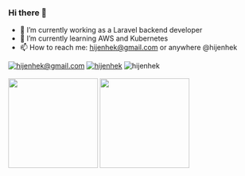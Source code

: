 ### Hi there 👋


- 🔭 I’m currently working as a Laravel backend developer
- 🌱 I’m currently learning AWS and Kubernetes
- 📫 How to reach me: hijenhek@gmail.com or anywhere @hijenhek

<div>
<a href="mailto: hijenhek@gmail.com" target="blank"><img src="https://img.shields.io/badge/Gmail-D14836?style=for-the-badge&logo=gmail&logoColor=white" alt="hijenhek@gmail.com" /></a>
<a href="https://twitter.com/hijenhek" target="blank"><img src="https://img.shields.io/twitter/follow/hijenhek?logo=twitter&style=for-the-badge" alt="hijenhek" /></a>
  <img src="https://komarev.com/ghpvc/?username=hijenhek&style=for-the-badge" alt="hijenhek" />

  
</div>
<br>

<div>
<img height=180 src="https://github-readme-stats-sigma-five.vercel.app/api?username=hijenhek&count_private=true&show_icons=true&theme=dark" />
<img height=180 src="https://github-readme-stats-sigma-five.vercel.app/api/top-langs/?username=hijenhek&theme=dark&layout=compact" />
</div>
</div>








